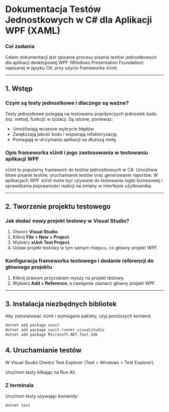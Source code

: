 # Dokumentacja Testów Jednostkowych w C# dla Aplikacji WPF (XAML)

### Cel zadania
Celem dokumentacji jest opisanie procesu pisania testów jednostkowych dla aplikacji desktopowej WPF (Windows Presentation Foundation) napisanej w języku C#, przy użyciu frameworka xUnit.

---

## 1. **Wstęp**

### Czym są testy jednostkowe i dlaczego są ważne?
Testy jednostkowe polegają na testowaniu pojedynczych jednostek kodu (np. metod, funkcji) w izolacji. Są istotne, ponieważ:
- Umożliwiają wczesne wykrycie błędów.
- Zwiększają jakość kodu i wspierają refaktoryzację.
- Pomagają w utrzymaniu aplikacji na dłuższą metę.

### Opis frameworka xUnit i jego zastosowania w testowaniu aplikacji WPF
xUnit to popularny framework do testów jednostkowych w C#. Umożliwia łatwe pisanie testów, uruchamianie testów oraz generowanie raportów. W aplikacjach WPF xUnit może być używane do testowania logiki biznesowej i sprawdzania poprawności reakcji na zmiany w interfejsie użytkownika.

---

## 2. **Tworzenie projektu testowego**

### Jak dodać nowy projekt testowy w Visual Studio?
1. Otwórz **Visual Studio**.
2. Kliknij **File > New > Project**.
3. Wybierz **xUnit Test Project**.
4. Ustaw projekt testowy w tym samym miejscu, co główny projekt WPF.

### Konfiguracja frameworka testowego i dodanie referencji do głównego projektu
1. Kliknij prawym przyciskiem myszy na projekt testowy.
2. Wybierz **Add > Reference**, a następnie zaznacz główny projekt WPF.

---

## 3. **Instalacja niezbędnych bibliotek**

Aby zainstalować xUnit i wymagane pakiety, użyj poniższych komend:
```bash
dotnet add package xunit
dotnet add package xunit.runner.visualstudio
dotnet add package Microsoft.NET.Test.Sdk
```

## 4. **Uruchamianie testów**
W Visual Studio
Otwórz Test Explorer (Test > Windows > Test Explorer).

Uruchom testy klikając na Run All.

### Z terminala
Uruchom testy używając komendy:
```bash
dotnet test
```
